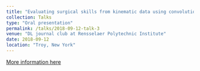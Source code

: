 ```yaml
---
title: "Evaluating surgical skills from kinematic data using convolutional neural networks"
collection: Talks
type: "Oral presentation"
permalink: /talks/2018-09-12-talk-3
venue: "DL journal club at Rensselaer Polytechnic Institute"
date: 2018-09-12
location: "Troy, New York"
---
```

[More information here](https://github.com/hmshan/DL_JournalClub/blob/master/slides/2018-09-12_Yuanyuan_Skill_level.pdf)

